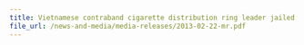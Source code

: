 ```yaml
---
title: Vietnamese contraband cigarette distribution ring leader jailed for 16 months and fined S$14,000 
file_url: /news-and-media/media-releases/2013-02-22-mr.pdf
---
```


